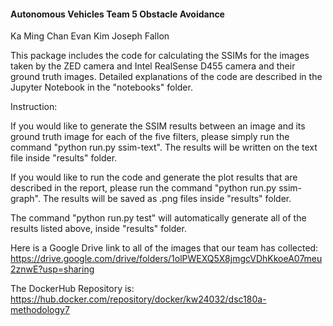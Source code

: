 #### Autonomous Vehicles Team 5 Obstacle Avoidance

Ka Ming Chan
Evan Kim
Joseph Fallon

This package includes the code for calculating the SSIMs for the images taken by the ZED camera and Intel RealSense D455 camera and their ground truth images. Detailed explanations of the code are described in the Jupyter Notebook in the "notebooks" folder.

Instruction: 

If you would like to generate the SSIM results between an image and its ground truth image for each of the five filters, please simply run the command "python run.py ssim-text". The results will be written on the text file inside "results" folder.

If you would like to run the code and generate the plot results that are described in the report, please run the command "python run.py ssim-graph". The results will be saved as .png files inside "results" folder.

The command "python run.py test" will automatically generate all of the results listed above, inside "results" folder.

Here is a Google Drive link to all of the images that our team has collected:
https://drive.google.com/drive/folders/1olPWEXQ5X8jmgcVDhKkoeA07meu2znwE?usp=sharing

The DockerHub Repository is:
https://hub.docker.com/repository/docker/kw24032/dsc180a-methodology7

